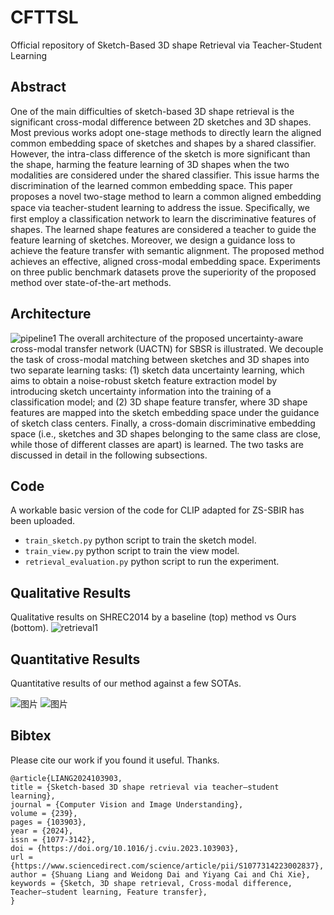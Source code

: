 # CFTTSL
Official repository of Sketch-Based 3D shape Retrieval via Teacher-Student Learning


## Abstract
One of the main difficulties of sketch-based 3D shape retrieval is the significant cross-modal difference between 2D sketches and 3D shapes. Most previous works adopt one-stage methods to directly learn the aligned common embedding space of sketches and shapes by a shared classifier. However, the intra-class difference of the sketch is more significant than the shape, harming the feature learning of 3D shapes when the two modalities are considered under the shared classifier. This issue harms the discrimination of the learned common embedding space. This paper proposes a novel two-stage method to learn a common aligned embedding space via teacher-student learning to address the issue. Speciﬁcally, we first employ a classification network to learn the discriminative features of shapes. The learned shape features are considered a teacher to guide the feature learning of sketches. Moreover, we design a guidance loss to achieve the feature transfer with semantic alignment. The proposed method achieves an effective, aligned cross-modal embedding space. Experiments on three public benchmark datasets prove the superiority of the proposed method over state-of-the-art methods.

## Architecture
![pipeline1](https://github.com/cyy1998/CFTTSL/assets/37933688/6246ddff-9bda-4cbd-b51e-bc14169be84d)
The overall architecture of the proposed uncertainty-aware cross-modal transfer network (UACTN) for SBSR is illustrated. We decouple the task of cross-modal matching between sketches and 3D shapes into two separate learning tasks: (1) sketch data uncertainty learning, which aims to obtain a noise-robust sketch feature extraction model by introducing sketch uncertainty information into the training of a classification model; and (2) 3D shape feature transfer, where 3D shape features are mapped into the sketch embedding space under the guidance of sketch class centers. Finally, a cross-domain discriminative embedding space (i.e., sketches and 3D shapes belonging to the same class are close, while those of different classes are apart) is learned. The two tasks are discussed in detail in the following subsections.

## Code
A workable basic version of the code for CLIP adapted for ZS-SBIR has been uploaded.
- ```train_sketch.py``` python script to train the sketch model.
- ```train_view.py``` python script to train the view model.
- ```retrieval_evaluation.py``` python script to run the experiment.

## Qualitative Results

Qualitative results on SHREC2014 by a baseline (top) method vs Ours (bottom).
![retrieval1](https://github.com/cyy1998/CFTTSL/assets/37933688/216e281f-55bd-4fc7-bebf-87c081d40d2f)


## Quantitative Results
Quantitative results of our method against a few SOTAs.

![图片](https://github.com/cyy1998/CFTTSL/assets/37933688/85677aca-597e-43c6-896c-0f9ec5f6a586)
![图片](https://github.com/cyy1998/CFTTSL/assets/37933688/73dca006-8eb2-48fc-8e4c-4c92735ccbd3)

## Bibtex
Please cite our work if you found it useful. Thanks.
```
@article{LIANG2024103903,
title = {Sketch-based 3D shape retrieval via teacher–student learning},
journal = {Computer Vision and Image Understanding},
volume = {239},
pages = {103903},
year = {2024},
issn = {1077-3142},
doi = {https://doi.org/10.1016/j.cviu.2023.103903},
url = {https://www.sciencedirect.com/science/article/pii/S1077314223002837},
author = {Shuang Liang and Weidong Dai and Yiyang Cai and Chi Xie},
keywords = {Sketch, 3D shape retrieval, Cross-modal difference, Teacher–student learning, Feature transfer},
}
```  


